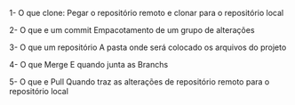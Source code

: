 1- O que clone:
Pegar o  repositório remoto e clonar para o repositório local

2- O que e um commit 
 Empacotamento de um grupo de alterações

3- O que um repositório
A pasta onde será colocado os arquivos do projeto 

4- O que Merge
E quando junta as Branchs

5- O que e Pull
Quando traz as alterações de repositório remoto para 
o repositório local  